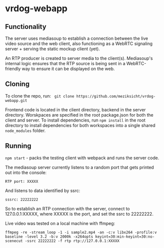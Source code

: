 # vrdog-webapp

## Functionality

The server uses mediasoup to establish a connection between the live video source and the web client, also functioning as a WebRTC signaling server + serving the static mockup client (yet).

An RTP producer is created to server media to the client(s). Mediasoup's internal logic ensures that the RTP source is being sent in a WebRTC-friendly way to ensure it can be displayed on the web.

## Cloning

To clone the repo, run:
` git clone https://github.com/meziksicht/vrdog-webapp.git`

Frontend code is located in the client directory, backend in the server directory. Worskpaces are specified in the root package.json for both the client and server.
To install dependencies, run
 `npm install`
 in the root directory to install dependencies for both workspaces into a single shared `node_modules` folder.

## Running

`npm start` - packs the testing client with webpack and runs the server code.

The mediasoup server currently listens to a random port that gets printed out into the console:

`RTP port: XXXXX`

And listens to data identified by ssrc:

`sssrc: 22222222`

So to establish an RTP connection with the server, connect to 127.0.0.1:XXXXX, where XXXXX is the port, and set the ssrc to 22222222.

Live video was tested on a local machine with ffmpeg:

```
ffmpeg -re -stream_loop -1 -i sample2.mp4 -an -c:v libx264 -profile:v baseline -level 3.2 -b:v 2000k -x264opts keyint=30:min-keyint=30:no-scenecut -ssrc 22222222 -f rtp rtp://127.0.0.1:XXXXX
```
